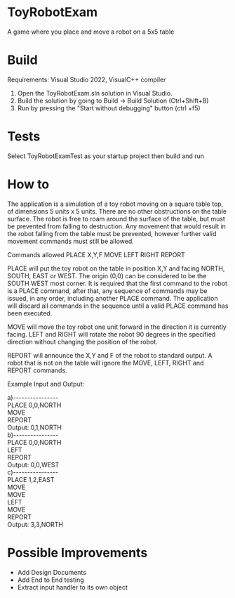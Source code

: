 # ToyRobotExam

A game where you place and move a robot on a 5x5 table

# Build
Requirements:  Visual Studio 2022, VisualC++ compiler
1. Open the ToyRobotExam.sln solution in Visual Studio.
2. Build the solution by going to Build -> Build Solution (Ctrl+Shift+B)
3. Run by pressing the "Start without debugging" button (ctrl +f5)

# Tests
Select ToyRobotExamTest as your startup project then build and run

# How to

The application is a simulation of a toy robot moving on a square table top, of dimensions 5 units x 5 units. There are no
other obstructions on the table surface. The robot is free to roam around the surface of the table, but must be prevented
from falling to destruction. Any movement that would result in the robot falling from the table must be prevented,
however further valid movement commands must still be allowed.

Commands allowed
PLACE X,Y,F
MOVE
LEFT
RIGHT
REPORT

PLACE will put the toy robot on the table in position X,Y and facing NORTH, SOUTH, EAST or WEST. The origin (0,0)
can be considered to be the SOUTH WEST most corner. It is required that the first command to the robot is a PLACE
command, after that, any sequence of commands may be issued, in any order, including another PLACE command. The
application will discard all commands in the sequence until a valid PLACE command has been executed. 

MOVE will move the toy robot one unit forward in the direction it is currently facing.
LEFT and RIGHT will rotate the robot 90 degrees in the specified direction without changing the position of the
robot. 

REPORT will announce the X,Y and F of the robot to standard output.
A robot that is not on the table will ignore the MOVE, LEFT, RIGHT and REPORT commands. 


Example Input and Output:

a)----------------  <br />
PLACE 0,0,NORTH     <br />
MOVE                <br />
REPORT              <br />
Output: 0,1,NORTH   <br />
b)----------------  <br />
PLACE 0,0,NORTH     <br />
LEFT                <br />
REPORT              <br />
Output: 0,0,WEST    <br />
c)----------------  <br />
PLACE 1,2,EAST      <br />
MOVE                <br />
MOVE                <br />
LEFT                <br />
MOVE                <br />
REPORT              <br />
Output: 3,3,NORTH   <br />

# Possible Improvements
* Add Design Documents
* Add End to End testing
* Extract input handler to its own object
